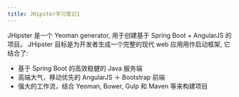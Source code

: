 ```yaml
---
title: JHipster学习笔记1
---
```


JHipster 是一个 Yeoman generator, 用于创建基于 Spring Boot + AngularJS 的项目。 
JHipster 目标是为开发者生成一个完整的现代 web 应用用作启动框架, 它结合了:
- 基于 Spring Boot 的高效稳健的 Java 服务端
- 高端大气，移动优先的 AngularJS ＋ Bootstrap 前端
- 强大的工作流，结合 Yeoman, Bower, Gulp 和 Maven 等来构建项目


